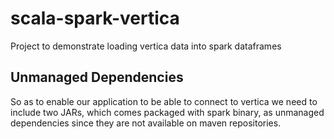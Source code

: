 # scala-spark-vertica
Project to demonstrate loading vertica data into spark dataframes

## Unmanaged Dependencies
So as to enable our application to be able to connect to vertica we need to include two JARs, which comes packaged with spark binary, as unmanaged dependencies since they are not available on maven repositories.
